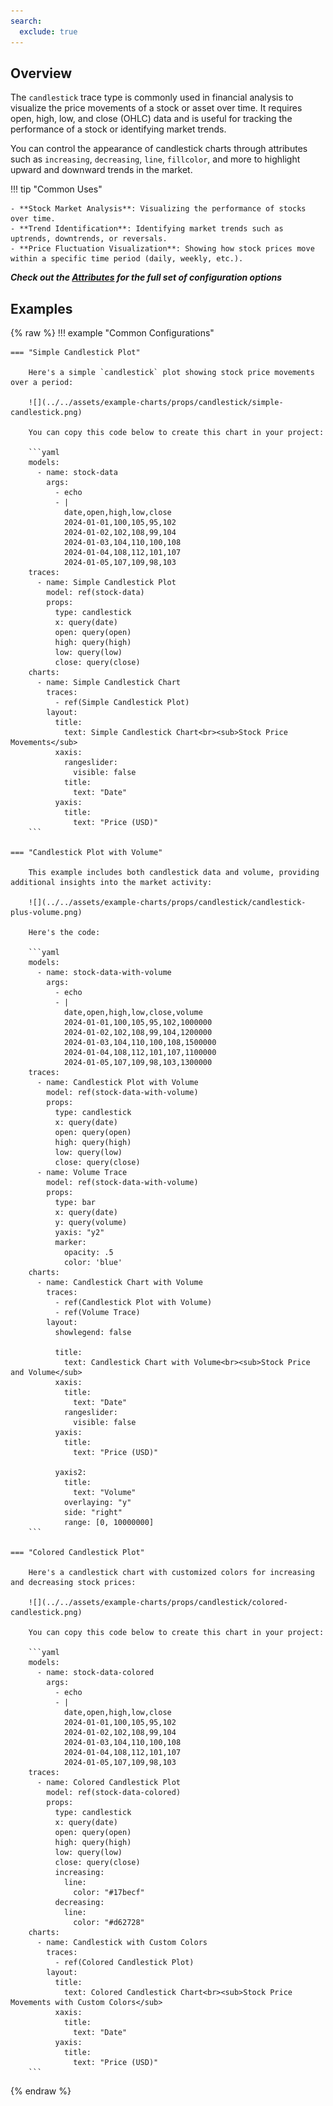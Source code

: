 ```yaml
---
search:
  exclude: true
---
```

<!--start--> 
## Overview

The `candlestick` trace type is commonly used in financial analysis to visualize the price movements of a stock or asset over time. It requires open, high, low, and close (OHLC) data and is useful for tracking the performance of a stock or identifying market trends.

You can control the appearance of candlestick charts through attributes such as `increasing`, `decreasing`, `line`, `fillcolor`, and more to highlight upward and downward trends in the market.

!!! tip "Common Uses"

    - **Stock Market Analysis**: Visualizing the performance of stocks over time.
    - **Trend Identification**: Identifying market trends such as uptrends, downtrends, or reversals.
    - **Price Fluctuation Visualization**: Showing how stock prices move within a specific time period (daily, weekly, etc.).

_**Check out the [Attributes](../configuration/Trace/Props/Candlestick/#attributes) for the full set of configuration options**_

## Examples

{% raw %}
!!! example "Common Configurations"

    === "Simple Candlestick Plot"

        Here's a simple `candlestick` plot showing stock price movements over a period:

        ![](../../assets/example-charts/props/candlestick/simple-candlestick.png)

        You can copy this code below to create this chart in your project:

        ```yaml
        models:
          - name: stock-data
            args:
              - echo
              - |
                date,open,high,low,close
                2024-01-01,100,105,95,102
                2024-01-02,102,108,99,104
                2024-01-03,104,110,100,108
                2024-01-04,108,112,101,107
                2024-01-05,107,109,98,103
        traces:
          - name: Simple Candlestick Plot
            model: ref(stock-data)
            props:
              type: candlestick
              x: query(date)
              open: query(open)
              high: query(high)
              low: query(low)
              close: query(close)
        charts:
          - name: Simple Candlestick Chart
            traces:
              - ref(Simple Candlestick Plot)
            layout:
              title:
                text: Simple Candlestick Chart<br><sub>Stock Price Movements</sub>
              xaxis:
                rangeslider:
                  visible: false
                title:
                  text: "Date"
              yaxis:
                title:
                  text: "Price (USD)"
        ```

    === "Candlestick Plot with Volume"

        This example includes both candlestick data and volume, providing additional insights into the market activity:

        ![](../../assets/example-charts/props/candlestick/candlestick-plus-volume.png)

        Here's the code:

        ```yaml
        models:
          - name: stock-data-with-volume
            args:
              - echo
              - |
                date,open,high,low,close,volume
                2024-01-01,100,105,95,102,1000000
                2024-01-02,102,108,99,104,1200000
                2024-01-03,104,110,100,108,1500000
                2024-01-04,108,112,101,107,1100000
                2024-01-05,107,109,98,103,1300000
        traces:
          - name: Candlestick Plot with Volume
            model: ref(stock-data-with-volume)
            props:
              type: candlestick
              x: query(date)
              open: query(open)
              high: query(high)
              low: query(low)
              close: query(close)
          - name: Volume Trace
            model: ref(stock-data-with-volume)
            props:
              type: bar
              x: query(date)
              y: query(volume)
              yaxis: "y2"
              marker:
                opacity: .5
                color: 'blue'
        charts:
          - name: Candlestick Chart with Volume
            traces:
              - ref(Candlestick Plot with Volume)
              - ref(Volume Trace)
            layout:
              showlegend: false
                
              title:
                text: Candlestick Chart with Volume<br><sub>Stock Price and Volume</sub>
              xaxis:
                title:
                  text: "Date"
                rangeslider: 
                  visible: false
              yaxis:
                title:
                  text: "Price (USD)"

              yaxis2:
                title:
                  text: "Volume"
                overlaying: "y"
                side: "right"
                range: [0, 10000000]
        ```

    === "Colored Candlestick Plot"

        Here's a candlestick chart with customized colors for increasing and decreasing stock prices:

        ![](../../assets/example-charts/props/candlestick/colored-candlestick.png)

        You can copy this code below to create this chart in your project:

        ```yaml
        models:
          - name: stock-data-colored
            args:
              - echo
              - |
                date,open,high,low,close
                2024-01-01,100,105,95,102
                2024-01-02,102,108,99,104
                2024-01-03,104,110,100,108
                2024-01-04,108,112,101,107
                2024-01-05,107,109,98,103
        traces:
          - name: Colored Candlestick Plot
            model: ref(stock-data-colored)
            props:
              type: candlestick
              x: query(date)
              open: query(open)
              high: query(high)
              low: query(low)
              close: query(close)
              increasing:
                line:
                  color: "#17becf"
              decreasing:
                line:
                  color: "#d62728"
        charts:
          - name: Candlestick with Custom Colors
            traces:
              - ref(Colored Candlestick Plot)
            layout:
              title:
                text: Colored Candlestick Chart<br><sub>Stock Price Movements with Custom Colors</sub>
              xaxis:
                title:
                  text: "Date"
              yaxis:
                title:
                  text: "Price (USD)"
        ```

{% endraw %}
<!--end-->